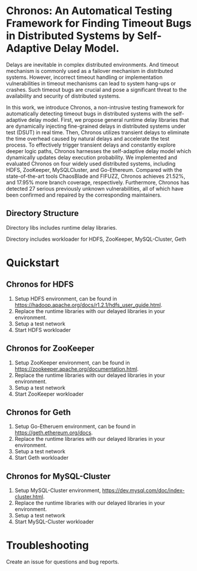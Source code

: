 # Chronos: An Automatical Testing Framework for Finding Timeout Bugs in Distributed Systems by Self-Adaptive Delay Model.

Delays are inevitable in complex distributed environments. And timeout mechanism is commonly used as a failover mechanism in distributed systems. However, incorrect timeout handling or implementation vulnerabilities in timeout mechanisms can lead to system hang-ups or crashes. Such timeout bugs are crucial and pose a significant threat to the availability and security of distributed systems.

In this work, we introduce Chronos, a non-intrusive testing framework for automatically detecting timeout bugs in distributed systems with the self-adaptive delay model. First, we propose general runtime delay libraries that are dynamically injecting fine-grained delays in distributed systems under test (DSUT) in real time. Then, Chronos utilizes transient delays to eliminate the time overhead caused by natural delays and accelerate the test process. To effectively trigger transient delays and constantly explore deeper logic paths, Chronos harnesses the self-adaptive delay model which dynamically updates delay execution probability. We implemented and evaluated Chronos on four widely used distributed systems, including HDFS, ZooKeeper, MySQLCluster, and Go-Ethereum. Compared with the state-of-the-art tools ChaosBlade and FIFUZZ, Chronos achieves 21.52%, and 17.95% more branch coverage, respectively. Furthermore, Chronos has detected 27 serious previously unknown vulnerabilities, all of which have been confirmed and repaired by the corresponding maintainers.


## Directory Structure

Directory libs includes runtime delay libraries.

Directory includes workloader for HDFS, ZooKeeper, MySQL-Cluster, Geth


# Quickstart

## Chronos for HDFS
1. Setup HDFS environment, can be found in https://hadoop.apache.org/docs/r1.2.1/hdfs_user_guide.html.
2. Replace the runtime libraries with our delayed libraries in your environment.
3. Setup a test network
4. Start HDFS workloader 


## Chronos for ZooKeeper
1. Setup ZooKeeper environment, can be found in https://zookeeper.apache.org/documentation.html.
2. Replace the runtime libraries with our delayed libraries in your environment.
3. Setup a test network
4. Start ZooKeeper workloader 

## Chronos for Geth
1. Setup Go-Etheruem environment, can be found in https://geth.ethereum.org/docs.
2. Replace the runtime libraries with our delayed libraries in your environment.
3. Setup a test network
4. Start Geth workloader 

## Chronos for MySQL-Cluster
1. Setup MySQL-Cluster environment, https://dev.mysql.com/doc/index-cluster.html.
2. Replace the runtime libraries with our delayed libraries in your environment.
3. Setup a test network
4. Start MySQL-Cluster workloader 


# Troubleshooting
Create an issue for questions and bug reports.
